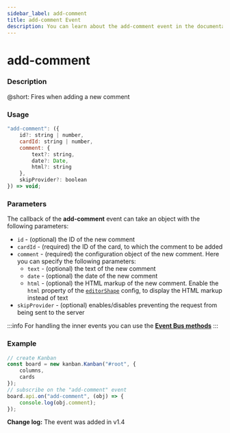 ```yaml
---
sidebar_label: add-comment
title: add-comment Event
description: You can learn about the add-comment event in the documentation of the DHTMLX JavaScript Kanban library. Browse developer guides and API reference, try out code examples and live demos, and download a free 30-day evaluation version of DHTMLX Kanban.
---
```


# add-comment

### Description

@short: Fires when adding a new comment

### Usage

~~~jsx {}
"add-comment": ({
	id?: string | number,
    cardId: string | number,
    comment: {
        text?: string,
        date?: Date,
        html?: string
    },
	skipProvider?: boolean
}) => void;
~~~

### Parameters

The callback of the **add-comment** event can take an object with the following parameters:

- `id` -  (optional) the ID of the new comment
- `cardId` - (required) the ID of the card, to which the comment to be added
- `comment` - (required) the configuration object of the new comment. Here you can specify the following parameters:
	- `text` - (optional) the text of the new comment
	- `date` - (optional) the date of the new comment
	- `html` - (optional) the HTML markup of the new comment. Enable the `html` property of the [`editorShape`](/api/config/js_kanban_editorshape_config/#--parameters-for-a-comments-type) config, to display the HTML markup instead of text
- `skipProvider` - (optional) enables/disables preventing the request from being sent to the server

:::info
For handling the inner events you can use the [**Event Bus methods**](api/api_overview.md/#event-bus-methods)
:::

### Example

~~~jsx {7-9}
// create Kanban
const board = new kanban.Kanban("#root", {
	columns,
	cards
});
// subscribe on the "add-comment" event
board.api.on("add-comment", (obj) => {
	console.log(obj.comment);
});
~~~

**Change log:** The event was added in v1.4